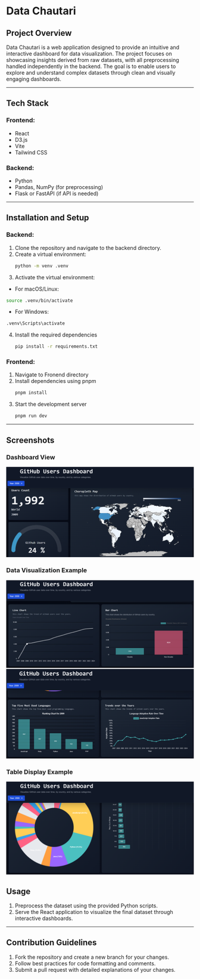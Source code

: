 # Data Chautari

## Project Overview
Data Chautari is a web application designed to provide an intuitive and interactive dashboard for data visualization. The project focuses on showcasing insights derived from raw datasets, with all preprocessing handled independently in the backend. The goal is to enable users to explore and understand complex datasets through clean and visually engaging dashboards.

---

## Tech Stack
### Frontend:
- React
- D3.js
- Vite
- Tailwind CSS

### Backend:
- Python
- Pandas, NumPy (for preprocessing)
- Flask or FastAPI (if API is needed)

---

## Installation and Setup
### Backend:
1. Clone the repository and navigate to the backend directory.
2. Create a virtual environment:
   ```bash
   python -m venv .venv
   ```
3. Activate the virtual environment:
  - For macOS/Linux:
  ```bash
  source .venv/bin/activate
  ```
  - For Windows:
  ```bash
  .venv\Scripts\activate
  ```
4. Install the required dependencies
   ```bash
   pip install -r requirements.txt
   ```
### Frontend:
1. Navigate to Fronend directory
2. Install dependencies using pnpm
   ```bash
   pnpm install
   ```
3. Start the development server
   ```bash
   pnpm run dev
   ```
---

## Screenshots

### Dashboard View
![Dashboard Screenshot](screenshots/a.png)

### Data Visualization Example
![Data Visualization](screenshots/b.png)
![Data Visualization](screenshots/d.png)

### Table Display Example
![Table View](screenshots/c.png)

## Usage
1. Preprocess the dataset using the provided Python scripts.
2. Serve the React application to visualize the final dataset through interactive dashboards.

---

## Contribution Guidelines
1. Fork the repository and create a new branch for your changes.
2. Follow best practices for code formatting and comments.
3. Submit a pull request with detailed explanations of your changes.

